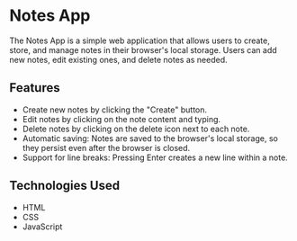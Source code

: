 # Notes App

The Notes App is a simple web application that allows users to create, store, and manage notes in their browser's local storage. Users can add new notes, edit existing ones, and delete notes as needed.

## Features

- Create new notes by clicking the "Create" button.
- Edit notes by clicking on the note content and typing.
- Delete notes by clicking on the delete icon next to each note.
- Automatic saving: Notes are saved to the browser's local storage, so they persist even after the browser is closed.
- Support for line breaks: Pressing Enter creates a new line within a note.

## Technologies Used

- HTML
- CSS
- JavaScript